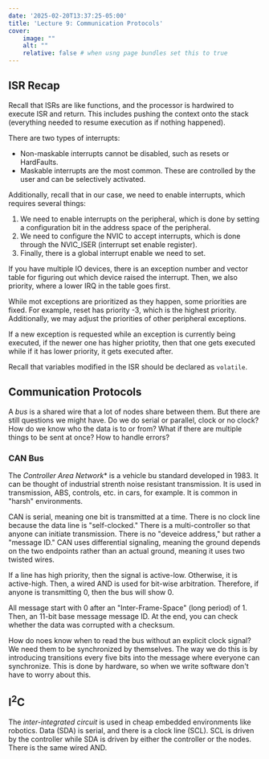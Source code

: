 ```yaml
---
date: '2025-02-20T13:37:25-05:00'
title: 'Lecture 9: Communication Protocols'
cover:
    image: ""
    alt: ""
    relative: false # when usng page bundles set this to true
---
```


## ISR Recap

Recall that ISRs are like functions, and the processor is hardwired to execute ISR and return. This includes pushing the context onto the stack (everything needed to resume execution as if nothing happened).

There are two types of interrupts:

- Non-maskable interrupts cannot be disabled, such as resets or HardFaults.
- Maskable interrupts are the most common. These are controlled by the user and can be selectively activated.

Additionally, recall that in our case, we need to enable interrupts, which requires several things:

1. We need to enable interrupts on the peripheral, which is done by setting a configuration bit in the address space of the peripheral.
2. We need to configure the NVIC to accept interrupts, which is done through the NVIC_ISER (interrupt set enable register).
3. Finally, there is a global interrupt enable we need to set.

If you have multiple IO devices, there is an exception number and vector table for figuring out which device raised the interrupt. Then, we also priority, where a lower IRQ in the table goes first.

While mot exceptions are prioritized as they happen, some priorities are fixed. For example, reset has priority -3, which is the highest priority. Additionally, we may adjust the priorities of other peripheral exceptions.

If a new exception is requested while an exception is currently being executed, if the newer one has higher priotity, then that one gets executed while if it has lower priority, it gets executed after.

Recall that variables modified in the ISR should be declared as `volatile`.

## Communication Protocols

A *bus* is a shared wire that a lot of nodes share between them. But there are still questions we might have. Do we do serial or parallel, clock or no clock? How do we know who the data is to or from? What if there are multiple things to be sent at once? How to handle errors?

### CAN Bus

The *Controller Area Network** is a vehicle bu standard developed in 1983. It can be thought of industrial strenth noise resistant transmission. It is used in transmission, ABS, controls, etc. in cars, for example. It is common in "harsh" environments.

CAN is serial, meaning one bit is transmitted at a time. There is no clock line because the data line is "self-clocked." There is a multi-controller so that anyone can initiate transmission.  There is no "deveice address," but rather a "message ID." CAN uses differential signaling, meaning the ground depends on the two endpoints rather than an actual ground, meaning it uses two twisted wires.

If a line has high priority, then the signal is active-low. Otherwise, it is active-high. Then, a wired AND is used for bit-wise arbitration. Therefore, if anyone is transmitting 0, then the bus will show 0.

All message start with 0 after an "Inter-Frame-Space" (long period) of 1. Then, an 11-bit base message message ID. At the end, you can check whether the data was corrupted with a checksum.

How do noes know when to read the bus without an explicit clock signal? We need them to be synchronized by themselves. The way we do this is by introducing transitions every five bits into the message where everyone can synchronize. This is done by hardware, so when we write software don't have to worry about this.

## I$^2$C

The *inter-integrated circuit* is used in cheap embedded environments like robotics. Data (SDA) is serial, and there is a clock line (SCL). SCL is driven by the controller while SDA is driven by either the controller or the nodes. There is the same wired AND.